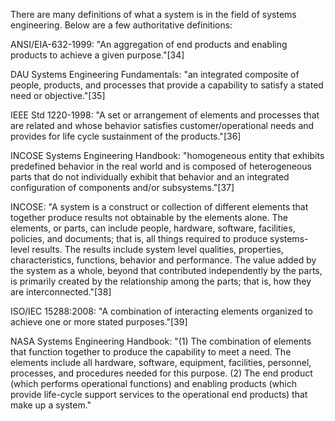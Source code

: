 There are many definitions of what a system is in the field of systems engineering. Below are a few authoritative definitions:

ANSI/EIA-632-1999: "An aggregation of end products and enabling products to achieve a given purpose."[34]

DAU Systems Engineering Fundamentals: "an integrated composite of people, products, and processes that provide a capability to satisfy a stated need or objective."[35]

IEEE Std 1220-1998: "A set or arrangement of elements and processes that are related and whose behavior satisfies customer/operational needs and provides for life cycle sustainment of the products."[36]

INCOSE Systems Engineering Handbook: "homogeneous entity that exhibits predefined behavior in the real world and is composed of heterogeneous parts that do not individually exhibit that behavior and an integrated configuration of components and/or subsystems."[37]

INCOSE: "A system is a construct or collection of different elements that together produce results not obtainable by the elements alone. The elements, or parts, can include people, hardware, software, facilities, policies, and documents; that is, all things required to produce systems-level results. The results include system level qualities, properties, characteristics, functions, behavior and performance. The value added by the system as a whole, beyond that contributed independently by the parts, is primarily created by the relationship among the parts; that is, how they are interconnected."[38]

ISO/IEC 15288:2008: "A combination of interacting elements organized to achieve one or more stated purposes."[39]

NASA Systems Engineering Handbook: "(1) The combination of elements that function together to produce the capability to meet a need. The elements include all hardware, software, equipment, facilities, personnel, processes, and procedures needed for this purpose. (2) The end product (which performs operational functions) and enabling products (which provide life-cycle support services to the operational end products) that make up a system."